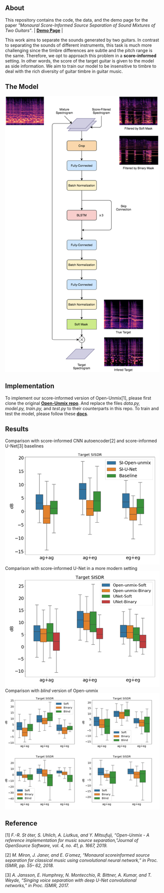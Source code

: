 ## About

This repository contains the code, the data, and the demo page for the paper *"Monaural Score-Informed Source Separation of Sound Mixtures of Two Guitars"*. | [**Demo Page**](https://chiahohsiung.github.io/Score-Informed-SS-on-Guitars/) | 

This work aims to separate the sounds generated by two guitars. In contrast to separating the sounds of different instruments, this task is much more challenging since the timbre differences are subtle and the pitch range is the same. Therefore, we opt to approach this problem in a **score-informed** setting. In other words, the score of the target guitar is given to the model as side information. We aim to train our model to be insensitive to timbre to deal with the rich diversity of guitar timbre in guitar music. 


## The Model
![Score-Informed Model](/images/model_and_spec.png)
## Implementation
To implement our score-informed version of Open-Unmix[1], please first clone the original [**Open-Unmix repo**](https://github.com/sigsep/open-unmix-pytorch). And replace the files *data.py, model.py, train.py,* and *test.py* to their counterparts in this repo. To train and test the model, please follow these [**docs**](https://github.com/sigsep/open-unmix-pytorch/blob/master/docs).

## Results

Comparison with score-informed CNN autoencoder[2] and score-informed U-Net[3] baselines
![low-res](/images/low_res.png)
Comparison with score-informed U-Net in a more modern setting 
![modern](/images/modern.png)
Comparison with *blind* version of Open-unmix
![unseen](/images/unseen.png)

## Reference
[1] *F.-R. St ̈oter, S. Uhlich, A. Liutkus, and Y. Mitsufuji, “Open-Unmix - A reference implementation for music source separation,”Journal of OpenSource Software, vol. 4, no. 41, p. 1667, 2019.*

[2] *M. Miron, J. Janer, and E. G´omez, “Monaural scoreinformed source separation for classical music using convolutional neural network,” in Proc. ISMIR, pp. 55–
62, 2018.*

[3] *A. Jansson, E. Humphrey, N. Montecchio, R. Bittner, A. Kumar, and T. Weyde, “Singing voice separation with deep U-Net convolutional networks,” in Proc. ISMIR, 2017.*




